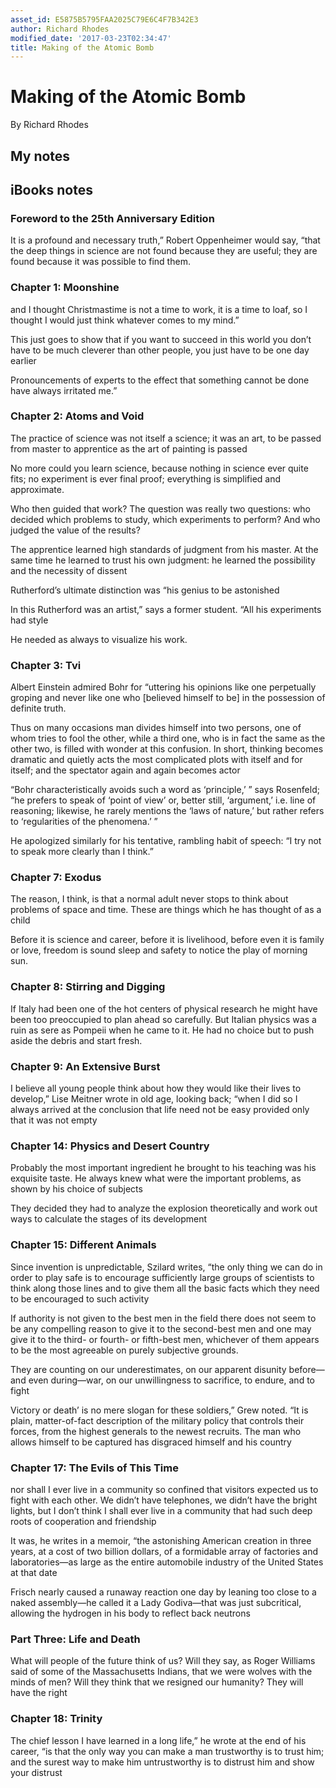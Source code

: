 ```yaml
---
asset_id: E5875B5795FAA2025C79E6C4F7B342E3
author: Richard Rhodes
modified_date: '2017-03-23T02:34:47'
title: Making of the Atomic Bomb
---
```


# Making of the Atomic Bomb

By Richard Rhodes

## My notes <a name="my_notes_dont_delete"></a>



## iBooks notes <a name="ibooks_notes_dont_delete"></a>

### Foreword to the 25th Anniversary Edition

It is a profound and necessary truth,” Robert Oppenheimer would say, “that the deep things in science are not found because they are useful; they are found because it was possible to find them.

### Chapter 1: Moonshine

and I thought Christmastime is not a time to work, it is a time to loaf, so I thought I would just think whatever comes to my mind.”

This just goes to show that if you want to succeed in this world you don’t have to be much cleverer than other people, you just have to be one day earlier

Pronouncements of experts to the effect that something cannot be done have always irritated me.”

### Chapter 2: Atoms and Void

The practice of science was not itself a science; it was an art, to be passed from master to apprentice as the art of painting is passed

No more could you learn science, because nothing in science ever quite fits; no experiment is ever final proof; everything is simplified and approximate.

Who then guided that work? The question was really two questions: who decided which problems to study, which experiments to perform? And who judged the value of the results?

The apprentice learned high standards of judgment from his master. At the same time he learned to trust his own judgment: he learned the possibility and the necessity of dissent

Rutherford’s ultimate distinction was “his genius to be astonished

In this Rutherford was an artist,” says a former student. “All his experiments had style

He needed as always to visualize his work.

### Chapter 3: Tvi

Albert Einstein admired Bohr for “uttering his opinions like one perpetually groping and never like one who [believed himself to be] in the possession of definite truth.

Thus on many occasions man divides himself into two persons, one of whom tries to fool the other, while a third one, who is in fact the same as the other two, is filled with wonder at this confusion. In short, thinking becomes dramatic and quietly acts the most complicated plots with itself and for itself; and the spectator again and again becomes actor

“Bohr characteristically avoids such a word as ‘principle,’ ” says Rosenfeld; “he prefers to speak of ‘point of view’ or, better still, ‘argument,’ i.e. line of reasoning; likewise, he rarely mentions the ‘laws of nature,’ but rather refers to ‘regularities of the phenomena.’ ”

He apologized similarly for his tentative, rambling habit of speech: “I try not to speak more clearly than I think.”

### Chapter 7: Exodus

The reason, I think, is that a normal adult never stops to think about problems of space and time. These are things which he has thought of as a child

Before it is science and career, before it is livelihood, before even it is family or love, freedom is sound sleep and safety to notice the play of morning sun.

### Chapter 8: Stirring and Digging

If Italy had been one of the hot centers of physical research he might have been too preoccupied to plan ahead so carefully. But Italian physics was a ruin as sere as Pompeii when he came to it. He had no choice but to push aside the debris and start fresh.

### Chapter 9: An Extensive Burst

I believe all young people think about how they would like their lives to develop,” Lise Meitner wrote in old age, looking back; “when I did so I always arrived at the conclusion that life need not be easy provided only that it was not empty

### Chapter 14: Physics and Desert Country

Probably the most important ingredient he brought to his teaching was his exquisite taste. He always knew what were the important problems, as shown by his choice of subjects

They decided they had to analyze the explosion theoretically and work out ways to calculate the stages of its development

### Chapter 15: Different Animals

Since invention is unpredictable, Szilard writes, “the only thing we can do in order to play safe is to encourage sufficiently large groups of scientists to think along those lines and to give them all the basic facts which they need to be encouraged to such activity

If authority is not given to the best men in the field there does not seem to be any compelling reason to give it to the second-best men and one may give it to the third- or fourth- or fifth-best men, whichever of them appears to be the most agreeable on purely subjective grounds.

They are counting on our underestimates, on our apparent disunity before—and even during—war, on our unwillingness to sacrifice, to endure, and to fight

Victory or death’ is no mere slogan for these soldiers,” Grew noted. “It is plain, matter-of-fact description of the military policy that controls their forces, from the highest generals to the newest recruits. The man who allows himself to be captured has disgraced himself and his country

### Chapter 17: The Evils of This Time

nor shall I ever live in a community so confined that visitors expected us to fight with each other. We didn’t have telephones, we didn’t have the bright lights, but I don’t think I shall ever live in a community that had such deep roots of cooperation and friendship

It was, he writes in a memoir, “the astonishing American creation in three years, at a cost of two billion dollars, of a formidable array of factories and laboratories—as large as the entire automobile industry of the United States at that date

Frisch nearly caused a runaway reaction one day by leaning too close to a naked assembly—he called it a Lady Godiva—that was just subcritical, allowing the hydrogen in his body to reflect back neutrons

### Part Three: Life and Death

What will people of the future think of us? Will they say, as Roger Williams said of some of the Massachusetts Indians, that we were wolves with the minds of men? Will they think that we resigned our humanity? They will have the right

### Chapter 18: Trinity

The chief lesson I have learned in a long life,” he wrote at the end of his career, “is that the only way you can make a man trustworthy is to trust him; and the surest way to make him untrustworthy is to distrust him and show your distrust